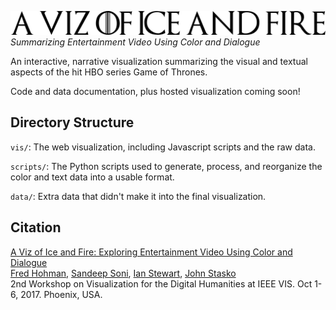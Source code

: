 ![title.png](title.png)
*Summarizing Entertainment Video Using Color and Dialogue*  

An interactive, narrative visualization summarizing the visual and textual aspects of the hit HBO series Game of Thrones.

Code and data documentation, plus hosted visualization coming soon!

## Directory Structure
`vis/`: The web visualization, including Javascript scripts and the raw data.

`scripts/`: The Python scripts used to generate, process, and reorganize the color and text data into a usable format.

`data/`: Extra data that didn't make it into the final visualization.

## Citation
[A Viz of Ice and Fire: Exploring Entertainment Video Using Color and Dialogue][17-got-vis4dh]  
[Fred Hohman][fred], [Sandeep Soni][sandeep], [Ian Stewart][ian], [John Stasko][stasko]  
2nd Workshop on Visualization for the Digital Humanities at IEEE VIS. Oct 1-6, 2017. Phoenix, USA.


[fred]: http://fredhohman.com
[ian]: http://ianbstewart.github.io/
[sandeep]: http://sandeepsoni.github.io
[stasko]: https://www.cc.gatech.edu/~stasko/
[17-got-vis4dh]: http://fredhohman.com/papers/17-got-vis4dh.pdf
